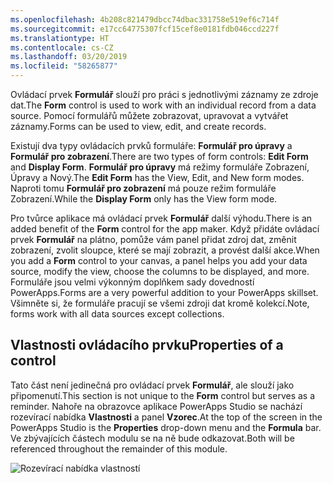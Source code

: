```yaml
---
ms.openlocfilehash: 4b208c821479dbcc74dbac331758e519ef6c714f
ms.sourcegitcommit: e17cc64775307fcf15cef8e0181fdb046ccd227f
ms.translationtype: HT
ms.contentlocale: cs-CZ
ms.lasthandoff: 03/20/2019
ms.locfileid: "58265877"
---
```

<span data-ttu-id="dd1ff-101">Ovládací prvek **Formulář** slouží pro práci s jednotlivými záznamy ze zdroje dat.</span><span class="sxs-lookup"><span data-stu-id="dd1ff-101">The **Form** control is used to work with an individual record from a data source.</span></span> <span data-ttu-id="dd1ff-102">Pomocí formulářů můžete zobrazovat, upravovat a vytvářet záznamy.</span><span class="sxs-lookup"><span data-stu-id="dd1ff-102">Forms can be used to view, edit, and create records.</span></span>

<span data-ttu-id="dd1ff-103">Existují dva typy ovládacích prvků formuláře: **Formulář pro úpravy** a **Formulář pro zobrazení**.</span><span class="sxs-lookup"><span data-stu-id="dd1ff-103">There are two types of form controls: **Edit Form** and **Display Form**.</span></span> <span data-ttu-id="dd1ff-104">**Formulář pro úpravy** má režimy formuláře Zobrazení, Úpravy a Nový.</span><span class="sxs-lookup"><span data-stu-id="dd1ff-104">The **Edit Form** has the View, Edit, and New form modes.</span></span> <span data-ttu-id="dd1ff-105">Naproti tomu **Formulář pro zobrazení** má pouze režim formuláře Zobrazení.</span><span class="sxs-lookup"><span data-stu-id="dd1ff-105">While the **Display Form** only has the View form mode.</span></span>

<span data-ttu-id="dd1ff-106">Pro tvůrce aplikace má ovládací prvek **Formulář** další výhodu.</span><span class="sxs-lookup"><span data-stu-id="dd1ff-106">There is an added benefit of the **Form** control for the app maker.</span></span>
<span data-ttu-id="dd1ff-107">Když přidáte ovládací prvek **Formulář** na plátno, pomůže vám panel přidat zdroj dat, změnit zobrazení, zvolit sloupce, které se mají zobrazit, a provést další akce.</span><span class="sxs-lookup"><span data-stu-id="dd1ff-107">When you add a **Form** control to your canvas, a panel helps you add your data source, modify the view, choose the columns to be displayed, and more.</span></span> <span data-ttu-id="dd1ff-108">Formuláře jsou velmi výkonným doplňkem sady dovedností PowerApps.</span><span class="sxs-lookup"><span data-stu-id="dd1ff-108">Forms are a very powerful addition to your PowerApps skillset.</span></span> <span data-ttu-id="dd1ff-109">Všimněte si, že formuláře pracují se všemi zdroji dat kromě kolekcí.</span><span class="sxs-lookup"><span data-stu-id="dd1ff-109">Note, forms work with all data sources except collections.</span></span>

<a name="properties-of-a-control"></a><span data-ttu-id="dd1ff-110">Vlastnosti ovládacího prvku</span><span class="sxs-lookup"><span data-stu-id="dd1ff-110">Properties of a control</span></span>
-----------------------

<span data-ttu-id="dd1ff-111">Tato část není jedinečná pro ovládací prvek **Formulář**, ale slouží jako připomenutí.</span><span class="sxs-lookup"><span data-stu-id="dd1ff-111">This section is not unique to the **Form** control but serves as a reminder.</span></span> <span data-ttu-id="dd1ff-112">Nahoře na obrazovce aplikace PowerApps Studio se nachází rozevírací nabídka **Vlastnosti** a panel **Vzorec**.</span><span class="sxs-lookup"><span data-stu-id="dd1ff-112">At the top of the screen in the PowerApps Studio is the **Properties** drop-down menu and the **Formula** bar.</span></span> <span data-ttu-id="dd1ff-113">Ve zbývajících částech modulu se na ně bude odkazovat.</span><span class="sxs-lookup"><span data-stu-id="dd1ff-113">Both will be referenced throughout the remainder of this module.</span></span>

![Rozevírací nabídka vlastností](../media/PropertiesDown.png)